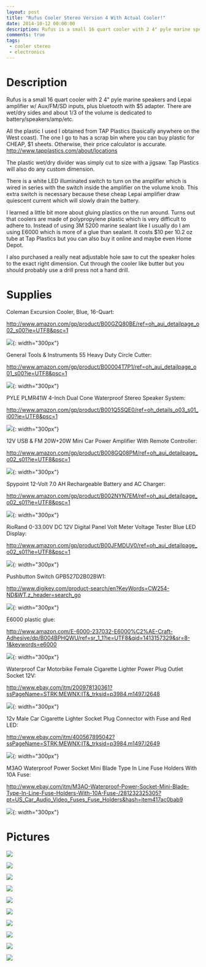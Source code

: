 ```yaml
---
layout: post
title: "Rufus Cooler Stereo Version 4 With Actual Cooler!"
date: 2014-10-12 00:00:00
description: Rufus is a small 16 quart cooler with 2 4" pyle marine speakers and Lepai amplifier w/ Aux/FM/SD inputs, plus bluetooth with $5 adapter. There are wet/dry sides and about 1/3 of the volume is dedicated to battery/speakers/amp/etc.
comments: true
tags: 
 - cooler stereo
 - electronics
---
```


# Description 

Rufus is a small 16 quart cooler with 2 4" pyle marine speakers and Lepai amplifier w/ Aux/FM/SD inputs, plus bluetooth with $5 adapter. There are wet/dry sides and about 1/3 of the volume is dedicated to battery/speakers/amp/etc.

All the plastic I used I obtained from TAP Plastics (basically anywhere on the West coast). The one I go to has a scrap bin where you can buy plastic for CHEAP, $1 sheets. Otherwise, their price calculator is accurate.
<http://www.tapplastics.com/about/locations>

The plastic wet/dry divider was simply cut to size with a jigsaw. Tap Plastics will also do any custom dimension. 

There is a white LED illuminated switch to turn on the amplifier which is wired in series with the switch inside the amplifier on the volume knob. This extra switch is necessary because these cheap Lepai amplifier draw quiescent current which will slowly drain the battery.

I learned a little bit more about gluing plastics on the run around. Turns out that coolers are made of polypropylene plastic which is very difficult to adhere to. Instead of using 3M 5200 marine sealant like I usually do I am using E6000 which is more of a glue than sealant. It costs $10 per 10.2 oz tube at Tap Plastics but you can also buy it online and maybe even Home Depot.

I also purchased a really neat adjustable hole saw to cut the speaker holes to the exact right dimension. Cut through the cooler like butter but you should probably use a drill press not a hand drill.  

# Supplies

Coleman Excursion Cooler, Blue, 16-Quart: 

<http://www.amazon.com/gp/product/B00GZQ80BE/ref=oh_aui_detailpage_o02_s00?ie=UTF8&psc=1>

![](https://lh3.googleusercontent.com/vVb6ZJi2lFXzaAaftmn7ixmoZee0HOYjP2FUVn2cPrsbJALKmiC_PU9DnkEe0iA8mCogiNGp2d7V4w-jOoCwy1OY4WXoWeM1aKlm4Hyn8svWpaW2gZqJCYhNbaU2kKq_Pyel5tOI_Fe7ldON8x7hoa64QEvD95GVXyGHDOIfQSVl6tpJcQR5c09_y6ZZYjmEUv4SV-u4qTUXPdUDHRIQJwgI2i9CzWUzcGANt2dCDhINowIF-UlE7yL2nt97KtGJ2JH8j_L8bcMQ19d10624iDEXAtpLhavt2f8NppAtMoidedI1USzfOGt8PYKngkWJljED5H6n1aPQYTgcyyFVOiWs-VYezcF1OqCjkGJHmHsGa5I-TddFQ4C6MOu8VKBkiEtNVXbPKzMgGDzozPJ2ggSJvCW3ra9ZJta67nISzZZdv94Mjcnpry40AQr1mGC8W564w7iEVyVW4UPFTy_2GSpTyob-jOUIeso_mB50FeY8ACO31PFo23rTEjOTspYLeIA5yUTCPP65c5C-GWdIqQgZZEpi8eHBYHx_9bAoW7WSKB5shbb_f8Vf8e6J4-8YrqG_oGOHuHBIH_Q6n4ESmujxlNB7Vc5qdRKGUGSEtmqaNJVOha0C=s976-no){: width="300px"}

General Tools & Instruments 55 Heavy Duty Circle Cutter: 

<http://www.amazon.com/gp/product/B00004T7P1/ref=oh_aui_detailpage_o01_s00?ie=UTF8&psc=1>

![](https://lh3.googleusercontent.com/DolZ36ehUWpTZ4dj5F5iAkiVRdbEwIdMSh-5kjTLEcSjeZ1CgqojqFR-NKuU0HO5SwtsJ_aomrIx38TOZwSh0frn12ZQX6WIlyRv8i5iQq9O-JTfMgZGA8P6CRveKW9rH54xSdMyt3ppqJgPcvrXHZ86vhu6kXMieCvjdsdUCEBswmsFP5u9Nbh85gNLCxlvy3izmQy5fi_ZYypDFXrVSfxJXPRq9rC5Q1abTkijxoYfI31Eb0yY5J5lf1sXEnz2giuXwwOLQ8fHI6Cm4TVMV9CceH_jfln4ie3Tu8Jyw0eQGILHOygsu5AyrAL5MkviEPl2envv_r9ukYus8VIPbwmDT_Dpm5rvB4WlYPROZkFk6NwtuHoUiOvepwQpO2lnvXejbovDVcXzdK61DYgUNy5j5E8nJTm2a4caLV1_DcWHF6D2rkHCv4D_8IFOsSkcxcNYmC-yN-V-mRXWcF6enPCBz0tGuWDT26T0zYAbeojf4RZ3aYNFeoYZmtlh8o4h83dauRlDlOoZur7u5Qsd93TVlKJdwCDYP8UvGtqS7-2IXIIF4ZEtk1kZuhCDb-WZUf-51GIz4fU5DYgkaG3jCjpDy8v7w62GzlzxeyrEBs0zTL4im1Xi=w425-h395-no){: width="300px"}

PYLE PLMR41W 4-Inch Dual Cone Waterproof Stereo Speaker System: 

<http://www.amazon.com/gp/product/B001Q5SQE0/ref=oh_details_o03_s01_i00?ie=UTF8&psc=1>

![](https://lh3.googleusercontent.com/i70Mco_n92JF4l5ZiLE-eB6bPg1mPQAZMIhCkW2l98TVIDO9N6a2tMpwN5Rq17jH6FS-I7Vy6Vrz_CWKjfir9h7LTpIWx8LMiBzcIKvePFwiTFV1hjjE76bgJ7W64bu_VN7cd5Ya8MfUFPr1Li6gMq1CE1e2cTuueemBZRJ19dVyP9JVVwUUuz99gpw2-9bhWM0P4gcDAYwQ3H4zq5_sCjqZc6x0MMOuxCNrS_vcdt3ldijK8_ByWSDauFtgVf9uOpEFskKCt_qBArxhcBpbhaelvtIWfKvD56Y19w59CSBO41Y_qPcIvuFoHG-JetqeYnXH_bTr-8JxqSJmzOtiXEfNFmtlhUNb9TttuXtj40JszFYTEUh5nhPwa2d7sgCWgJ8Dgx9BDNnzkLyDwSxW7KxSmtaFSs-HKES2jkjrB039mh18ikAkuxcCUfGglz_NR1apt5r70DYeSUs4AI87uKILzg71o_AjVbX-WKfd898rWTaeRC2TlMcCX_2c1JgCkYf0hrg9pTmTXPz5ZgUmS9XDMHlARL3jjBEIWrAdLJfgW1zzZ5oySy9Qm0cTkWw0o3SWd4zKX-jPggH1L57mg-h2qGqGGBwxswiPM2FXTI8IR-CD1FNf=w1000-h593-no){: width="300px"}

12V USB & FM 20W+20W Mini Car Power Amplifier With Remote Controller: 

<http://www.amazon.com/gp/product/B008GQ08PM/ref=oh_aui_detailpage_o02_s01?ie=UTF8&psc=1>

![](https://lh3.googleusercontent.com/44lSMkkuIYtBGjEdD68yHzS7J12z5aNi-EsFumHNveXq5qf3KmXttLGiSca0iEfcSpE36G4jrozI1FkAOe06ChZw4WRWtHZgYsk5IrLVFI0K4eg9lbW0O7G-k15sMjK2ySCYZ1Wa3Aqj72twuQ3TKKT6O_hKDZOh8LEmMjPbapW_6vGfCgC8y88RHIzS_5jlatMgx59Z7Ey4kOuEUGtvL38VANi_KDddz7BhNa42VCKo6aPVO5IeNc-RuyShvwhCmDsfaNQ42B4I3ELhZmdd8Fic6a9L9x1NquLliraoXz2JWpxuPgruwt3-D-fKLt_OZ0s3GqhfZ9tUmwQoDosA7nqP32RTP7Vr5ugtT2jdqkFShNNYooKmv5dmqVRFswm6WweZL2zABnFMc1k9-gwG8Sspuwo_lk0drcB5-4rgzvaK8Us3PQtgmyhmv0wkxg0ZJTcT-NlnuhlqnF8AQKfBSrBPWK_kqJ3IK0-Nd7ukRUCtKTAD2jFnOcARyyHLV-o9zGDMFwnQHikQCXje4swV1PKaks895fkX-1FYHkxLjBhAeN21VY5AL7JSnBMSjHMw84beKujZrCjr7V8qpcu-zYddl3NnEgjMqjYhIAQ0-d1kmRNy7N7z=s302-no){: width="300px"}

Spypoint 12-Volt 7.0 AH Rechargeable Battery and AC Charger: 

<http://www.amazon.com/gp/product/B002NYN7EM/ref=oh_aui_detailpage_o02_s01?ie=UTF8&psc=1>

![](https://lh3.googleusercontent.com/HgOGX_vjvgtwZ6SdS4d8Be8MontDtHHdLNl0_2licbWWVgvbzE_KdYZ43r7Ta7dFbgsSvAOupYAmivBvKpkvVdEZNg-0Q6t9_GyiwkBYRNtRs5qpUR539xbYDauie3UrMrAiiP5ZGGquwFBnf41eZuL6T6IdN452JUdtFMnSXZtgKVQc7d5KlKQ9zFeR83oPp9DLbW5UZWoGCVgCFY9V2c7d_PWf60zuORWpau7S2SgDGRhR7SdkvZmjEd61L_7flubdzG4mNfCR_jh6r7Oyi_QNEQKSqA1wjXvxWuZa766Wtb4c1UuPJDQlGpknR6dr_y2dCts71py9BgvWa1095Q52SRLHP0cUt70bJDWQI4kW9xeOf21QJslxcSrnFs0s0c9EZR-6Ot3l1A-Dpik4Nwb6ejqfDDKX-eiC7ihiPXTp2AaESb6iQD-GSM8AQbwYLav4ijpzLB0rDk5J5ky-VAmc7vPwta8QS_MmJ6lfJhsMFRT2xP1WlqGIldHtGcdr8B_AUkcdtc8-FowAOoSKmEtZdW8dsS3TA4K3dzF4IHCaFWm36ie2bynMGcqXYMvDAnN904XBYpYrElKjg1xBIkxksfvI312zfHn3sOIqzVDl7D7uoYni=s976-no){: width="300px"}

RioRand 0-33.00V DC 12V Digital Panel Volt Meter Voltage Tester Blue LED Display: 

<http://www.amazon.com/gp/product/B00JFMDUV0/ref=oh_aui_detailpage_o02_s01?ie=UTF8&psc=1>

![](https://lh3.googleusercontent.com/jksvkK43wBUudLfHUvNM0HhXtal_yJ1zXGBBbRHWxnLXjL6qNY0DMcmpNR7i2vF9rxc3NkvIzaywIv2CamETA0twOYXSTD3dUZOkEUHKMNcAL-ZxZblw0GEEfKi6cInv_10_ZTjQ3_nM3pJtVD74nLyYIQjCn6Rm-Vw5_BRnd3OMhPVmuCApjgED17HCKJanApMs6QjRCwb6pW_095XKkqbjFpQ7i54fV91ygWYLoZwc1ISmjnruMOfxYXtNZ7eS5tFXjggM0z-Uo3iQs8Q0d5sfvPTwz7eiurna84C0eCCaJwwekMkbKbTetwfoBia70h9emlJGg0fy-cwp82HAsu26Xac823m9vTmiik94283qowLOCCO98nskbzZRMd7R1kcEhvBbVq03jWu8_jNu5nJjybdpARENaVYw3EHHv7p7EvTmafbJlkI65nacsO5VO9kvQNtQe_FE0NaMOKXNuEj_q4xmR-hqHYXvDN-HCQaVVSn5gfKwria75VvqrwSKLqnWRZNKzyWqy3HKl3fbWgk9UUX-wZ_xuQ6ewm2fj1t86YrjzawxDw91eLmQv1EuzGccfju20seIsDUw5OB6EhjHVYRmUCe0CvTUu-CIbt4vIqHXbc6g=s425-no){: width="300px"}

Pushbutton Switch GPB527D2B02BW1: 

<http://www.digikey.com/product-search/en?KeyWords=CW254-ND&WT.z_header=search_go>

![](https://lh3.googleusercontent.com/8gAy5fyAWieYEbzRfpea5r226rmlRu1HlJZ7KAB4eV0Fa_i6jU33uQJMz1yy5HKSxgxhvPUsJUnn3epLhGq9Qp3x2OKT77NAIv483yVjw0im-uP7z6Sc5LKFlfLFpxaS0IWrtymfkHDd1JEykREH3zjkPYXhta5WKQo15KbCcnRkhIOndlyVVanKX2gminmBHR3hNRVMurUaE8NE3NatrqBi0N2JVE7OKOwAiIddLlapQ0qB3aHDSGXl7lhSgCNBsRuSJyGSv2Qhk3x9r9MX3XCpbYeSfiVatPXepROYUEMXXBSmIndfZaeCbkURofJzXPFvfb32TwE_8QewDAkzjCQ9O5GN1PCdOa2yCgV-Rplg4FhxDxBPaS_6Ku1TeD3yLaTwoSZIgS68s1wsXawD3HZS5WVNMGPYW_5_4N_ve0TyRp2_krVtyj5QZ6X6eVoMezIKiZjVFAVWDdYPKg-Are1xfFKs3QLmWqUz2ri2acLwYnVmTS1BERsVFkFgk1UyXR7Uvsi61pGxkrmnMv-HGoUbJKh6RMoUHsUdNUVzVd9PoJTdB0Su9wH2HJfTxH4h7MhM5_TEqIgZCAmmA3DsZaNdNFwkjR62dPP3K7dVQKZVxPxiF57T=s640-no){: width="300px"}

E6000 plastic glue: 

<http://www.amazon.com/E-6000-237032-E6000%C2%AE-Craft-Adhesive/dp/B004BPHQWU/ref=sr_1_1?ie=UTF8&qid=1413157329&sr=8-1&keywords=e6000>

![](https://lh3.googleusercontent.com/zs3IbcKdIaUTTHnsn1nofmlc_ok8avjLu51a4lrOIRIAUpaAvafONruc_lAHr-8VSpfQ_XwXULl2grOK0sgKdhhkkEzBzjq4wWjTnhiSnSRnwf3UK_AF0cuUGRsxn7NoI_aXdxXrTc4t6bjK3LdtyuVH223KQ8oA84aL5b-G6I9Me7qzfTma80zwiibjLroUZb34mnN4ICO0RfTbBb_rHk40DGYB1V4NIhwELKNvKtzSsVPqYjlv9moOk3NVas1k6t2Q2vTLFoRlb08aomK-XrUgsA9fG80nzrHcPZ5YFp_C69oJUzfThf12wWgQqpkBjUNFJzUHaTwWs_DrqlieBH-37iqwFRLXRqv2CN5dYxPIgvwRAaxmRbdbmEsuOvyjfRDOgZk4WL2AbKa62mHgPvBY6L9Z3Rvj-UjQ9QIyg6uGQaZWLfjBbbu4YcJ7nM7bTrqfyvYGZIxauLOxrHoQOPqEDGkRYbW3UZaMXdp0NMX6dkwLschdDqxVZuYyklNt8ZE6xjzfgp6_8RnF4h6KyMZ6YUuwGBVlV9SbYknqn8gjkl62i4UJQOMirK-P9OiSL7ReeDpkwiIaVWKWUItVSDQCWT-tDmeuZp_4bKmcCvPZoyKHBtbx=s400-no){: width="300px"}

Waterproof Car Motorbike Female Cigarette Lighter Power Plug Outlet Socket 12V: 

<http://www.ebay.com/itm/200978130361?ssPageName=STRK:MEWNX:IT&_trksid=p3984.m1497.l2648>

![](https://lh3.googleusercontent.com/HLl5hSc77THVzx22rFxbBJmi3P9kZ4Lt6-pj0wgYPv_BTnXyZxjWMw5qycP37K0MT-JcpceqIiaTJNE8ItitZpATLYEMnK4M0PKHf75tx2CEU1G4ya1j_w-fu8IIcKL_ODMdCWytTI-KN8V2gyofE8NeWfa7shUbIvGlDHlr773E9u7SxZxBY0gDWR1KVWvjnlcPdZmio0IpgYDnH14rfa_dShkFK9XLUIIY-UDYVY4aI8bljBiWonQBstC82ibUouGD6Ewh8z-YvomTMH-ChmlrmnN5bfgJQvRLaD6QqgD8gtV91X1wLDunY1LpRGgj_t3PUGXn37P9dpjw6rA3r3Puysz7uCrJaakpVWFSgUNrXdrZMMH1K7yeRDQSan_4ocKqFupkij2T7eXY1TaBFDLLgF-_4FNkbv6HpwOSRVgfmd6UTSebSFNQ1TJLNNM7DnkirebLJ1h3z70P3sqVVucjJ-p_NRpJzXqYhiV_cAFcfibFP8x_n3G5XyQL5BkpmL2AeWiUt8yyOeNuS1h8CHgG_5dw5nX81OpIwyC5r6WwG682Y0Cxh6Aa0ogrhvbZADw8u7iuGOIPJ8nlKdglluS9VcNs-62oK2zQhqEK-L0a954u-qcJ=s336-no){: width="300px"}

12v Male Car Cigarette Lighter Socket Plug Connector with Fuse and Red LED: 

<http://www.ebay.com/itm/400567895042?ssPageName=STRK:MEWNX:IT&_trksid=p3984.m1497.l2649>

![](https://lh3.googleusercontent.com/jWypeOCAj0fLse4M75bYlpJsGmSPCAKuwX6RrZY27aU2nRIdo3OMKzZftK38DF7Iw_tVku_5G-uNtn5kMKr3MViyzPu02bw6PvUIIKltTn7GXGXz7reMHeEaEY5BDUMlYAkAurpoD-ckoqa90609AdL8XtNBJtF4aXp-j67TrBLxeVlUyIMf06CmFdowWXxYgR-f7RwQSLvfpvX7_Q6rN6Yg__k3a10-09n5dNGfBsYPxv7grxaT5SyRgCMQT4WWaPVPyyAPfbnEDSUbNgGXw9yeaIkTZjEMXfzIRAhuIucq4r_zMKOEE49CjnzSQO98c7Z-q7A47Y2UD9HIG6gVu2TZI8CrWBSJdhp_nRzVVVUpLVmAmaNPwGdde_74viv960_NQmk-6rZ-Qt5JarmmWrmhbB_Ec8SkC-eU2ALPXsx_HJTg0cAO_RWztz15ZdAy8AWpEhq3S3EQCCkKIwHhkCanCE5KWLfCD1kEXSs6cqpoBtT2odXRY1AOqIpMp-yPz1zCMvQL4y-AQw3XHKqU2ac9ncSkRktoKrbrhIogJaJ54cvDcw3FIixG8j59_WAfgka-rBRsxeKvxlETqPDCUSKOA54WBci0jEQ86TmPdJCFhuEfvNuJ=s600-no){: width="300px"}

M3AO Waterproof Power Socket Mini Blade Type In Line Fuse Holders With 10A Fuse: 

<http://www.ebay.com/itm/M3AO-Waterproof-Power-Socket-Mini-Blade-Type-In-Line-Fuse-Holders-With-10A-Fuse-/281232325305?pt=US_Car_Audio_Video_Fuses_Fuse_Holders&hash=item417ac0bab9>

![](https://lh3.googleusercontent.com/LCXr7ZoAS5Yb49tkXAtEJJO79pCem-uYk4PZeGvN5rxR5rSJyRbGba1QDDTCNPYw6bUfmtqP6Sko7sAhlAGffsN0hzV9L7Z-NSJD17LdJx7y2bYU5NoVMfVzfB-Kj0UNZfK75bpyEWfJ1DAEmUMvuMXYYJBJZerZybrgNzgsiOSp1P0lu6A3FqaGRCqdEBUuud4wlrTFkOlRlik8RL9lTgQLCj99Ktm7jANT3d45s-cuBW3pi1RfJtVKgs0X-5XOE6fPYDM9a1bZxjBMEwEKrMtxTqy3sSxmH_i2TFQdHRsbI2MayQ8OEzUDSEYM2LTa3xFic67nkZzOf-NDyrBuWKNoCMU5aC8aivOGuqTTcReBHUJx_R_0JXceilnf3PFmKbNTg3emoGEnCnDzIwjCPxav7lQ61hk6SncTOtB7kh_eyxl-d5826k2At8bqAAJOHcBnTBBU-0ir3-rffH4oCFrOEjJknwvUj8pBuHc9MhUNVpxGaHZm_qWGvH15YG9qunhDFeQ2dkqLuyAQAZ2QuBKX-8LLBeyTOSuQo3x067RmOXMAXc8RSaY-WI8nKEFbMlJoaYo-sSjjwnQn-mXgQRNLdNzme2Ueml1612w8A2XdOqwio-WF=s336-no){: width="300px"}

# Pictures

![](https://lh3.googleusercontent.com/r4q8_xAOvdRa_XBAvzbhwxMW1nGk1yRU1sHyrDruS-o9-r60lGY473vm9EvZj2WBOwmVUnBYC5C9gpUEiOduMDGrvpuGsAqwkw8J_OZlaqv-iscJVVBxr05ZN9IH1XVF25D1ZU-AgraNcEwKH1YtHK2jNEi9c1kIL9mglRQ-rKPGdL-NcJAQMilmjMy11JX0F6d3KVepfnfZtWB1Gb_twYCBX53ItrzvUSEtiSN5Hp2vCk7mswgoEYfEJCEVjc9vk9vAooeRTUamV-tz93ByilULWSDXxyaWbMzlwrYX76FDZnNb-lcu_jIn5Flp5VC_LVf_SnHifMTBBVlMUhyF_MUxEuKQxBBBz3IjeBUpLGMjupiqacshAqxWbSf5sNAorWSRkkS1twZnfU4GVCs7ol4g9L5_1If2KTW272AgGCuJEqU0gGJvn-bfz52Sv08okac33uoLgZ3eZSsYyTBZ_54OIbk-0lpPn43FkzJRu8v5hODj2OkFPsQbbce1Lgx7YaZKUxKP4aQ1YDAOaSsdqnNd_2obRQlnws-1fbLZJQmnN2sTwTpx5K4bchIkDhETjNh-aEbe3kFc7bh1TsuA4WjUM_FyPujR9JdCgIhhLQ30tsJ98dW9=w1064-h798-no)

![](https://lh3.googleusercontent.com/xDZFz6RVX7UjvBLl_aTIGYNpsewNuOWjPYocUFDb2SIBcVE6eht_6pn4zmLF13Qyh2eezCVwB2syA2lsmP0bTJcS7KChomtBGL5_QCmzugo6xWdi_jeW7RV0NNgiLoGCVZihYbgNcYFWmYrZZ551t41yx9K_8VYNuxBXLpSBsaSauBOqU0nljWXPt697X79znx6q0aHvLzVp-oK-NzxXSfw2Sn6oyPa9cluE0j9t_Pm_s3rXWzmChEPTE4ncOYbvwCOpoQVuk13fDwN4dVsLum21DhyZMrwmdSnsG33rg6NI54pqHO6ALE2GIh4NiSKrFmN4LRgXdlm4AR9tk62kSa_JWb_g0K0Jdn_v7f7NuuXezQNjrjL7WwWd8_XzNZbM9uh04lOSSpNfY7Dsy0-_cVkovKOVK1NNe6GdQSjnkuoG5K9mqwNeP3Qp6DEXppYiRLNQ4m4olXzGi__6R5gEk8EkaXzqzcX--W_v-0zsXxmCDAJiyDPEGLr9rbzRQffiuXqpaA8f5eZKtJRefHwPSBL1XL-ewBEq1t7wq0P2oj_FC3zlcL7eRUGU-mikJ20-NJcWDBycKPNKirnwMZ9leekEA5DUlbJVHPO0Lh8MRuZIkfMkzj51=w1064-h798-no)

![](https://lh3.googleusercontent.com/N6ADMDHFSz-b0ILC8id9nRNARXlaWl2NYGKC_HMDB82t5rASrt6CYpFKIPlEzVdFzjKhwbWmkpyFPx3vA4AGMA3ezfuGZGVXH8bC2hzS3BywRuMQ48iLFsdyNKZeNCngmEO8g28VjGhR8DKiVwZdsBGLM_9ct7QCZxjQWr7UWcGZTNjwjhFJDoHgRnmLDVUeOoE9s7UypIlEluQEmaGl0GH08uh4syHD8vz539XRxdW2GCdjtrZMd3ShtNpIGrR9wA5Dd3tiR5ShcPF3de0RCuAXWNBEFIAPHZcKolSpurHGlhkS_xi5qFNXB0YR99Kzhx75f1tzfhJQ6U5Ii3JUT1yjBL8C786mdVZHA7xGdrjLwD_CR73ay8Of9cqoeu847NX-RYa9nyOvO40cmYKxTRoxzQ_Tfc8V5RJHNCi6KQZpEz-LCbkFLKcrCw4w9b25VLtIGttYAnZa9aSADtM1KezYR_6UY8MZ8ZsHIisKTC_RFp39VtgkgJi35XjwQHuMYRFHoNqmTbAnP9K8qLLRo36ZNlvR7hr8JNY1A5MlSnmYxXfklFIgs1_PtDHZedwYT9kpSCoaxiKCTWqhC1wPmNHfKt2xoH86FtuHO784od1qBvlAof0G=w1064-h798-no)

![](https://lh3.googleusercontent.com/8fKVLJ3eXQ4A_qGnS5TOYVjKVPD8PhDMej8-a_VUFpu2oZv8W-Qi4TaPb3YVZw_2tBSdRiAzqkDt_R0vgYB2aKc8erRKNAX8zGtKu2MVMzi8mZTCyWT_PLyaWQGorwlbQ1tJYCb27MBWb__HW9jqAnlD-YaJD0fiXShiL7cVytEaw3zTBzU40XvjvtvE3d3dxCObNShfmqtGycDBvsJ-J4U2VZWKvwTFOzY33IzF3lrhgQjMlrMGeI10JVZasnPwVHJQBZFTqJcWWBrQVQdhdA_VvreuABXo2nxZ0NZUem9tZ-ZwBy9vf8NWKVgON68DU2-XBHuEqcfQ_14W1qKBHPvC4Ua6pEvkiMsFuy1Fk19f8gefXHZFGsbhYNH9gTPDFUkvzXHe6Befy7EAzOug1jgSOOJ4dGEKK9x193WOjG6AsJhJ65b0V5Pf2b2J0076_hnkqhYGBvbtan-K63K0ZtjV_9WiBoVMgppGnju2QwkhJlL-TkrUhPA4DVD4tIWg1fYwWm_NydWKm0x-XMCa-Ejf9KDmi83WcNKv8zheKKiNwAWWlosjL5zfWc9J6KtGM_XN_9dIL9d-cCK1loXGm2AwNcLUZesmIvcj0y-BrzSiN6mehF4_=w1064-h798-no)

![](https://lh3.googleusercontent.com/wkkbo1xmH5aClpu1b471RhLN8zanMklVK-SR2FfoR_fSN7t0wnCT0W9q_-pVcOYbQcVbof6U3F7IJptiwqxMJKIQ0zAJBBRBDJL8pnuCXC7zv4h2_4Bwmsy7c8AJb06aftVrYu4lC3zwQ7Xc_FSeTe4WWQfps1p8gBvE8UEpU_oOa-bMEOGToZrNkIF0xxlSHI5r3r8NklWmXLCIyEs7DdFBN_Lq31BV63ReFs6scZxIneT_SaAn3hu6I_R5zm9U_VseKiExQMLM7B-HiURiOdpznE3h8A3zLW0kHdWMdyYrWsElBmpBtCAP98ElUqcVsCglz3S-xN4gFC6Kd2n5tVKZ_vOoL3YvEuYyvf_vKNWMzUFW3RYh3AohMXmO3r95L1rIkhswFYdZkpGE59oC-lkPY0R2lRQ-rfTe9dHJTwP7XjWABugQ2_e-J58cgq5UaFPmhfRh3UzXvylC_8e-E4fK05nu5xwr38vl98VoMejWGwec9Shxd2uIhbMmfRfr8Fug_bQW-Lp1nXXrY7LNmC3FvplbYppXv26J5Lv5fjw-f2_ulcRsbTTP7kjh4Lo34oDfR0ZhTbXp1R8heUy14HJLh32z2ExBFnkMh7uUjDSE_B3cLEJi=w1064-h798-no)

![](https://lh3.googleusercontent.com/DyxYMtieGxlMZ7F2ooRe6XH-crWGG1Rkx6Ibvhwwnv-GtewqA9KWjatXhuJFK0-pMsFGIu1S2Y9Fjzg6v8h8Fdi_oUQ4x6hmh3dlljME7_z0sFg9RNQ-RatNhy75XcN1ZtPChpWcF049Km_sLQ972__COI124XCTM-erM_QNGQowspoRKYr2_IyEb4JhvuuZ5MwcEGaGDScBPwQzFEyCOs9TRYkJXtaoP8AhWRqhxYNofXUcmIjy6GGyFJ_NVHzsbUCHWwS6yVJNwu0piP5UTQa5-JWklo3ulYOjtczAmOHgvnaDUvBJyzAZ5oRwAAE9KQPGQbwDAEoDALvwuAc1oKurgUpCWA4uC5Dfhiri4FLiIta5p54mj09UZV9RCbXB9PQk9OkpP1q8bzaO_YZirXB3uIBqYKlfAmZZpTvZFLOi0ognT40l6JD59iTp4fcYdGDdOpE9Wm2-f43Ni840U9QI5dtNG7ttVvCZSUPTmRpzeMjnHstZIHnZoS49i-09j96Z4N_06qbBF90fjcQV2U3dh2KKgnMRMz6K477jcvW_ZMvdvfyqV6NIx_1RovgwQo1MKM3xEcDJTT_v4Fcm7n9-tSF1PGa2ixOXtFkLwsvooUxusrT0=w1064-h798-no)

![](https://lh3.googleusercontent.com/8cr0y77D0ocEunVjD5vrc0p6_pcaaakhwV4pUxWDhNMYGyOiTKr1FBblFn6GFy_KK9K05NCLY-4Un7mQLDBLIb94Y6f4JVwx_SEpuWxh0y4FkCMNAqnWxdHvAr-R2xY5-6nIdtx7TJElcnQ4Un2aNWns4z9HJ9VMM5MrpHyuwP-Ss6O0AWVz_u-ztMmWJxHS8quwCKThHNPCHT_ozzg2zEqV37i3H11UseTMFMH4BGF3DnagwZ8iQPE48POM5MqYqay1-6rmnb9LwZSTjSpdiLhBXPVdJNUyuUFnCawWPUWQ1j0NyMsoU1yQKhQSMvVzVo03nLyv7bdrKL3DMtrsPW8BHPApy33lWByK8It_7lBDL3n8wy612eu15WIp2L-3ghGK3NZ0dU1RjKFRrOBeLgbHfa9k1eGiHhfJJngtMoPfAUQtRKtlCE7g8e811CsDT1qZUfCyCa0cPS0dH3huJr9kYddXZKYSoWVZML1e9ttY9cNYLi3gKZfgL6CCOPg75nQS8yUQDEb9lqiLD0jddECHQH2zXYWs34CvK5DchTrzWHe1A4ilrYx0FBEDtnm--lyPDW6Y8mUPu57yTf8FjU-522VfXCH7471x8Oh9F7Tx6qp6Ynsm=w1064-h798-no)

![](https://lh3.googleusercontent.com/cwaXPBqscgCaRqH9uN9MXS-ofzLliOm66U6_LJNbl1dGw6scx_tljgY_d-faUoP8aad7cdu-BEq4BEjkdP9iVwmdON4RmYmy7ucjeYPAMTD1FSA1w1VtEHJ1rD3td17yvzVRAGjuXjbMY_w_-9oMFXahwAV57EDwlMr8to7p1yafou35-eQHo4tZsOMJxJ7NqzVvkZRxfMD0w2c-nYcjfeRm6cCU-eqzpV939pmDcaW7fsDXjHHiCL9x1chEBSN2d4YojBvi68I4P8FoGfikc0OD1OQocNz1YZis7Y1QM9jSgcKAm1b6pHBDkrXzq7XKxi1vLP2RxqI3fgNbyut6pVYIZeVLYl4GMO22DPytWzxihB1W796ntMseaJvQ3_Hr5-U7r1yd5LuqXIY4A2VwZQKG8ww6dTM-YEZSEZv_oZda_Lh2n9nrxbAOaBr69m-sI3GpQnLalO1mqlsuW58QRLUeaA1zcxZbhk0cZmEMVeWuLHBT8qQ-Y2gg-0KXTR01H_XBvYvmxTtpqY-XpUwXJzI_7Jy9_f6o-hoIzSy4jw46SiapGq8IUwsnsOLE2SaPltyBbj9sgc5CouHtmc0WdzG0E6TRvFm4aaj6qmqAlIz4vVIvOLK4=w1064-h798-no)

![](https://lh3.googleusercontent.com/Znbb_pc9VbWvPZJ_DLroKnciKmG73zDIaOeZMov9D8b0scjq48b54ASWMZLjcJc1pB7099O8nYfLLhNWmOQZ-y4xlS2BmFVilbelJP5Aznsoz8yp8_xCe1rajWwBCX0paoqLJzyCaYTftjnn1mUMafOKCU5c8rz6RnAsHECZQNs_YU9wJQTqVfCJnXEM8qWYkvz8Y0uT6XTQomipfpXyhK1pG6txirPf-5RYjtzZBdp2pKTWiLYwAfW-dAcG-l0Lf9OVlR31fnlT0jlp_jg3h0w9DI52iBNcAsJQon3MghTGTPVxOu5FihwXI-GkHEE4FnOq91MnKMq_vJ-xautb2hJbx4AXyrvuCDMgQlRfjQiq1I6JzcduXOMtYDdL_VDXL_eNZbGstOdego6cMEXaWq2YvAe8QcrMKA8mdi4Cli6CEr6DxMzKft2M7J_bfvTU5tjr_Jk_mSr26kHlQcbskLrvIiayXgGw3dn5aBvjCBpPRxkARQ0FnQkWisoJeQiv3fguKMzhNaGIjcG-ykWEckktO9REGAJBfrjWdPfKWv5ULiGRmcaJtr2le89-jRr113cxH-i8bO3WXgvIq8dJNwW9zd1uKTad7pNsQejvvvr149Mk-Gxg=w1064-h798-no)

![](https://lh3.googleusercontent.com/THDoi64F3fYmwDjlFMQ78uDgHz0tKISXfB6VUCK0lnK_8hJwT_SwL_nx3YYTiTBktJK7HEV9dcCm3XB7xubARDX1g9UcPRSZGn0axiBrYkzzBjn2fzZxdtGerwFddBWmAJzcDIsYgJBq_6ce0caQH0f2DtSya1uiDMnOHz0uck0P2FHa6DggI0v1-LleNWeaLeOlQ4yrO0KHKD8Qj1WZ4nqVBr9LYHBtbdf7qcF7ovFc6tGjKfyOsvFpg_kDM-u5N2R88y0gXliFExXqwy8kIanRo9S7ylLCXwPZIMJssfw1BdlnUWlZXxq_G8lv6tIQU6amq1wbaJGPS5JZqGXOWEp55VRPH_eTRNXYO6OzqRg-4clzngVg6NNOlgELG16trnTozrIuSDWYCYAfzNHq5Q3yE-WgK7dW28XEM0pyy-tVArCrKivFe2WkU4W8YVxGH8I-2LCZVS9dAlL5oWP6veSYklYIw-E3_eOgcbZdi0eZaeRjTOyWZIh-xF-w1C0ToDxbmBOzOjlOXRHT3eB3Emd0j0sdAH877sDnJch1yyJ2qjLluFNzSEOQSDi4BMy0GpI4YXRJ2lfNwtrpwGXveEvJ3Dr-ukpTyLz4vwlNxU88EGiYJffI=w1064-h798-no)

